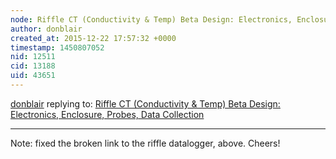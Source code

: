 ```yaml
---
node: Riffle CT (Conductivity & Temp) Beta Design: Electronics, Enclosure, Probes, Data Collection
author: donblair
created_at: 2015-12-22 17:57:32 +0000
timestamp: 1450807052
nid: 12511
cid: 13188
uid: 43651
---
```




[donblair](../profile/donblair) replying to: [Riffle CT (Conductivity & Temp) Beta Design: Electronics, Enclosure, Probes, Data Collection](../notes/donblair/12-13-2015/riffle-ct-conductivity-temp-beta-design-enclosure-probes-data-collection)

----
Note: fixed the broken link to the riffle datalogger, above.  Cheers!